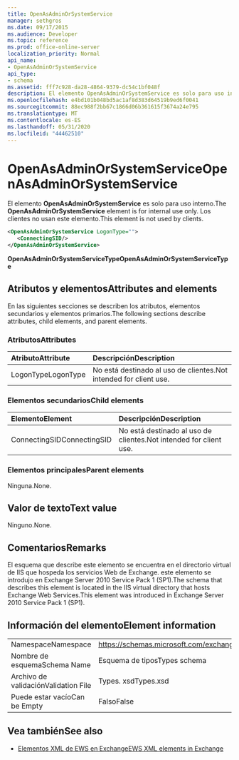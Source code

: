 ```yaml
---
title: OpenAsAdminOrSystemService
manager: sethgros
ms.date: 09/17/2015
ms.audience: Developer
ms.topic: reference
ms.prod: office-online-server
localization_priority: Normal
api_name:
- OpenAsAdminOrSystemService
api_type:
- schema
ms.assetid: fff7c928-da28-4864-9379-dc54c1bf048f
description: El elemento OpenAsAdminOrSystemService es solo para uso interno. Los clientes no usan este elemento.
ms.openlocfilehash: e4bd101b048bd5ac1af8d383d64519b9ed6f0041
ms.sourcegitcommit: 88ec988f2bb67c1866d06b361615f3674a24e795
ms.translationtype: MT
ms.contentlocale: es-ES
ms.lasthandoff: 05/31/2020
ms.locfileid: "44462510"
---
```

# <a name="openasadminorsystemservice"></a><span data-ttu-id="b7925-104">OpenAsAdminOrSystemService</span><span class="sxs-lookup"><span data-stu-id="b7925-104">OpenAsAdminOrSystemService</span></span>

<span data-ttu-id="b7925-105">El elemento **OpenAsAdminOrSystemService** es solo para uso interno.</span><span class="sxs-lookup"><span data-stu-id="b7925-105">The **OpenAsAdminOrSystemService** element is for internal use only.</span></span> <span data-ttu-id="b7925-106">Los clientes no usan este elemento.</span><span class="sxs-lookup"><span data-stu-id="b7925-106">This element is not used by clients.</span></span> 
  
```XML
<OpenAsAdminOrSystemService LogonType="">
   <ConnectingSID/>
</OpenAsAdminOrSystemService>
```

 <span data-ttu-id="b7925-107">**OpenAsAdminOrSystemServiceType**</span><span class="sxs-lookup"><span data-stu-id="b7925-107">**OpenAsAdminOrSystemServiceType**</span></span>
## <a name="attributes-and-elements"></a><span data-ttu-id="b7925-108">Atributos y elementos</span><span class="sxs-lookup"><span data-stu-id="b7925-108">Attributes and elements</span></span>

<span data-ttu-id="b7925-109">En las siguientes secciones se describen los atributos, elementos secundarios y elementos primarios.</span><span class="sxs-lookup"><span data-stu-id="b7925-109">The following sections describe attributes, child elements, and parent elements.</span></span>
  
### <a name="attributes"></a><span data-ttu-id="b7925-110">Atributos</span><span class="sxs-lookup"><span data-stu-id="b7925-110">Attributes</span></span>

|<span data-ttu-id="b7925-111">**Atributo**</span><span class="sxs-lookup"><span data-stu-id="b7925-111">**Attribute**</span></span>|<span data-ttu-id="b7925-112">**Descripción**</span><span class="sxs-lookup"><span data-stu-id="b7925-112">**Description**</span></span>|
|:-----|:-----|
|<span data-ttu-id="b7925-113">LogonType</span><span class="sxs-lookup"><span data-stu-id="b7925-113">LogonType</span></span>  <br/> |<span data-ttu-id="b7925-114">No está destinado al uso de clientes.</span><span class="sxs-lookup"><span data-stu-id="b7925-114">Not intended for client use.</span></span>  <br/> |
   
### <a name="child-elements"></a><span data-ttu-id="b7925-115">Elementos secundarios</span><span class="sxs-lookup"><span data-stu-id="b7925-115">Child elements</span></span>

|<span data-ttu-id="b7925-116">**Elemento**</span><span class="sxs-lookup"><span data-stu-id="b7925-116">**Element**</span></span>|<span data-ttu-id="b7925-117">**Descripción**</span><span class="sxs-lookup"><span data-stu-id="b7925-117">**Description**</span></span>|
|:-----|:-----|
|<span data-ttu-id="b7925-118">ConnectingSID</span><span class="sxs-lookup"><span data-stu-id="b7925-118">ConnectingSID</span></span>  <br/> |<span data-ttu-id="b7925-119">No está destinado al uso de clientes.</span><span class="sxs-lookup"><span data-stu-id="b7925-119">Not intended for client use.</span></span>  <br/> |
   
### <a name="parent-elements"></a><span data-ttu-id="b7925-120">Elementos principales</span><span class="sxs-lookup"><span data-stu-id="b7925-120">Parent elements</span></span>

<span data-ttu-id="b7925-121">Ninguna.</span><span class="sxs-lookup"><span data-stu-id="b7925-121">None.</span></span>
  
## <a name="text-value"></a><span data-ttu-id="b7925-122">Valor de texto</span><span class="sxs-lookup"><span data-stu-id="b7925-122">Text value</span></span>

<span data-ttu-id="b7925-123">Ninguno.</span><span class="sxs-lookup"><span data-stu-id="b7925-123">None.</span></span>
  
## <a name="remarks"></a><span data-ttu-id="b7925-124">Comentarios</span><span class="sxs-lookup"><span data-stu-id="b7925-124">Remarks</span></span>

<span data-ttu-id="b7925-125">El esquema que describe este elemento se encuentra en el directorio virtual de IIS que hospeda los servicios Web de Exchange. este elemento se introdujo en Exchange Server 2010 Service Pack 1 (SP1).</span><span class="sxs-lookup"><span data-stu-id="b7925-125">The schema that describes this element is located in the IIS virtual directory that hosts Exchange Web Services.This element was introduced in Exchange Server 2010 Service Pack 1 (SP1).</span></span>
  
## <a name="element-information"></a><span data-ttu-id="b7925-126">Información del elemento</span><span class="sxs-lookup"><span data-stu-id="b7925-126">Element information</span></span>

|||
|:-----|:-----|
|<span data-ttu-id="b7925-127">Namespace</span><span class="sxs-lookup"><span data-stu-id="b7925-127">Namespace</span></span>  <br/> |https://schemas.microsoft.com/exchange/services/2006/types  <br/> |
|<span data-ttu-id="b7925-128">Nombre de esquema</span><span class="sxs-lookup"><span data-stu-id="b7925-128">Schema Name</span></span>  <br/> |<span data-ttu-id="b7925-129">Esquema de tipos</span><span class="sxs-lookup"><span data-stu-id="b7925-129">Types schema</span></span>  <br/> |
|<span data-ttu-id="b7925-130">Archivo de validación</span><span class="sxs-lookup"><span data-stu-id="b7925-130">Validation File</span></span>  <br/> |<span data-ttu-id="b7925-131">Types. xsd</span><span class="sxs-lookup"><span data-stu-id="b7925-131">Types.xsd</span></span>  <br/> |
|<span data-ttu-id="b7925-132">Puede estar vacío</span><span class="sxs-lookup"><span data-stu-id="b7925-132">Can be Empty</span></span>  <br/> |<span data-ttu-id="b7925-133">Falso</span><span class="sxs-lookup"><span data-stu-id="b7925-133">False</span></span>  <br/> |
   
## <a name="see-also"></a><span data-ttu-id="b7925-134">Vea también</span><span class="sxs-lookup"><span data-stu-id="b7925-134">See also</span></span>



- [<span data-ttu-id="b7925-135">Elementos XML de EWS en Exchange</span><span class="sxs-lookup"><span data-stu-id="b7925-135">EWS XML elements in Exchange</span></span>](ews-xml-elements-in-exchange.md)

